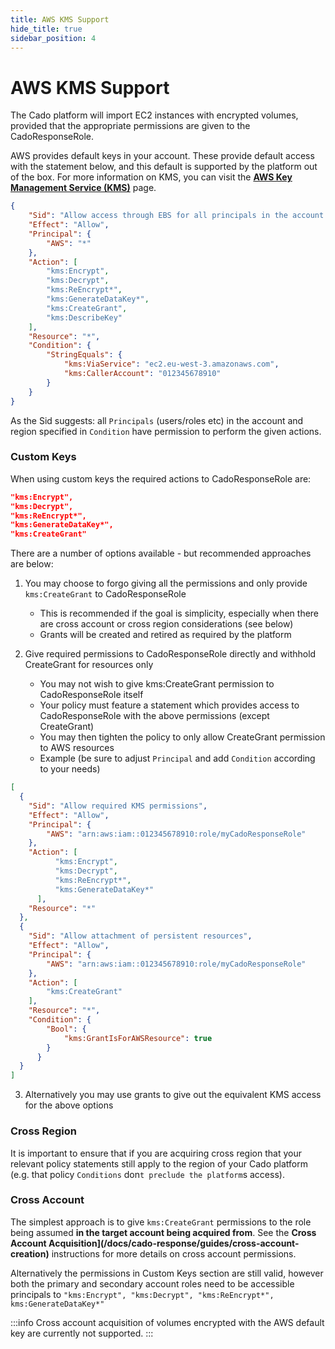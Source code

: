 ```yaml
---
title: AWS KMS Support
hide_title: true
sidebar_position: 4
---
```


# AWS KMS Support
The Cado platform will import EC2 instances with encrypted volumes, provided that the appropriate permissions are given to the CadoResponseRole. 

AWS provides default keys in your account. These provide default access with the statement below, and this default is supported by the platform out of the box.  For more information on KMS, you can visit the **[AWS Key Management Service (KMS)](https://aws.amazon.com/kms/)** page.

```json
{
    "Sid": "Allow access through EBS for all principals in the account that are authorized to use EBS",
    "Effect": "Allow",
    "Principal": {
        "AWS": "*"
    },
    "Action": [
        "kms:Encrypt",
        "kms:Decrypt",
        "kms:ReEncrypt*",
        "kms:GenerateDataKey*",
        "kms:CreateGrant",
        "kms:DescribeKey"
    ],
    "Resource": "*",
    "Condition": {
        "StringEquals": {
            "kms:ViaService": "ec2.eu-west-3.amazonaws.com",
            "kms:CallerAccount": "012345678910"
        }
    }
}
```

As the Sid suggests: all `Principals` (users/roles etc) in the account and region specified in `Condition` have permission to perform the given actions.

### Custom Keys
When using custom keys the required actions to CadoResponseRole are:
```json
"kms:Encrypt",
"kms:Decrypt",
"kms:ReEncrypt*",
"kms:GenerateDataKey*",
"kms:CreateGrant"
```

There are a number of options available - but recommended approaches are below:
1. You may choose to forgo giving all the permissions and only provide `kms:CreateGrant` to CadoResponseRole
    - This is recommended if the goal is simplicity, especially when there are cross account or cross region considerations (see below)
    - Grants will be created and retired as required by the platform

2. Give required permissions to CadoResponseRole directly and withhold CreateGrant for resources only 
    - You may not wish to give kms:CreateGrant permission to CadoResponseRole itself
    - Your policy must feature a statement which provides access to CadoResponseRole with the above permissions (except CreateGrant)
    - You may then tighten the policy to only allow CreateGrant permission to AWS resources
    - Example (be sure to adjust `Principal` and add `Condition` according to your needs)

```json
[
  {
    "Sid": "Allow required KMS permissions",
    "Effect": "Allow",
    "Principal": {
        "AWS": "arn:aws:iam::012345678910:role/myCadoResponseRole"
    },
    "Action": [
          "kms:Encrypt",
          "kms:Decrypt",
          "kms:ReEncrypt*",
          "kms:GenerateDataKey*"
      ],
    "Resource": "*"
  },
  {
    "Sid": "Allow attachment of persistent resources",
    "Effect": "Allow",
    "Principal": {
        "AWS": "arn:aws:iam::012345678910:role/myCadoResponseRole"
    },
    "Action": [
        "kms:CreateGrant"
    ],
    "Resource": "*",
    "Condition": {
        "Bool": {
            "kms:GrantIsForAWSResource": true
        }
      }
  }
]
```

3. Alternatively you may use grants to give out the equivalent KMS access for the above options

### Cross Region
It is important to ensure that if you are acquiring cross region that your relevant policy statements still apply to the region of your Cado platform (e.g. that policy `Conditions` don`t preclude the platform`s access).

### Cross Account
The simplest approach is to give `kms:CreateGrant` permissions to the role being assumed **in the target account being acquired from**. See the **Cross Account Acquisition](/docs/cado-response/guides/cross-account-creation)** instructions for more details on cross account permissions.

Alternatively the permissions in Custom Keys section are still valid, however both the primary and secondary account roles need to be accessible principals to `"kms:Encrypt", "kms:Decrypt", "kms:ReEncrypt*", kms:GenerateDataKey*"`

:::info
Cross account acquisition of volumes encrypted with the AWS default key are currently not supported.
:::